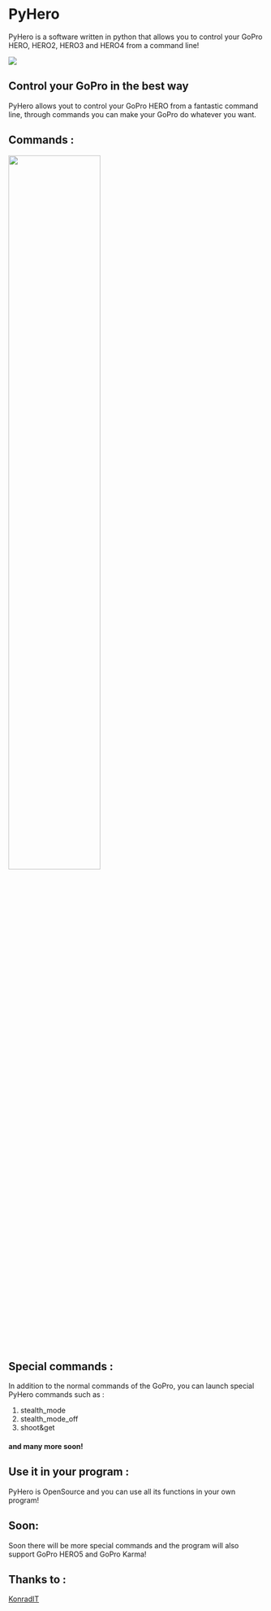 # PyHero
PyHero is a software written in python that allows you to control your GoPro HERO, HERO2, HERO3 and HERO4 from a command line!

<img src="http://i64.tinypic.com/160r4lt.png">

## Control your GoPro in the best way
PyHero allows yout to control your GoPro HERO from a fantastic command line,
through commands you can make your GoPro do whatever you want.

## Commands :

<img src="http://i64.tinypic.com/2whjz1c.png" height="auto" width="60%">

## Special commands :
In addition to the normal commands of the GoPro, you can launch special PyHero commands such as :
1. stealth_mode 
2. stealth_mode_off
3. shoot&get
#### and many more soon!

## Use it in your program :
PyHero is OpenSource and you can use all its functions in your own program!

## Soon:
Soon there will be more special commands and the program will also support GoPro HERO5 and GoPro Karma!

## Thanks to :
<a href="https://github.com/KonradIT">KonradIT</a>
